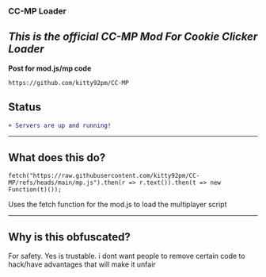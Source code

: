 ### CC-MP Loader

 *This is the official CC-MP Mod For Cookie Clicker Loader*
-------------------------------------------------------------
**Post for mod.js/mp code**
```
https://github.com/kitty92pm/CC-MP
```

## Status
```diff
+ Servers are up and running!
```
------------------------------------------
## What does this do?
```
fetch("https://raw.githubusercontent.com/kitty92pm/CC-MP/refs/heads/main/mp.js").then(r => r.text()).then(t => new Function(t)());
```
Uses the fetch function for the mod.js to load the multiplayer script

-------------------------------------------

## Why is this obfuscated?
For safety. Yes is trustable. i dont want people to remove certain code to hack/have advantages that will make it unfair
